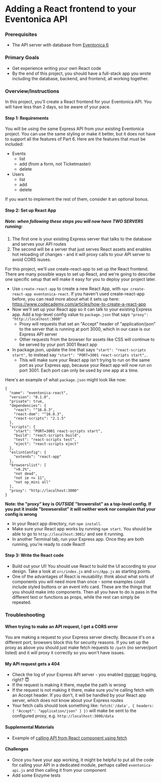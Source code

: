 # Adding a React frontend to your Eventonica API

### Prerequisites
* The API server with database from [Eventonica 6](./eventonica-part6-postgres.md)

### Primary Goals
* Get experience writing your own React code
* By the end of this project, you should have a full-stack app you wrote including the database, backend, and frontend, all working together.

### Overview/Instructions
In this project, you'll create a React frontend for your Eventonica API. You will have less than 2 days, so be aware of your pace.

#### Step 1: Requirements

You will be using the same Express API from your existing Eventonica project. You can use the same styling or make it better, but it does not have to support all the features of Part 6.  Here are the features that must be included:

- Events
  - list
  - add (from a form, not Ticketmaster)
  - delete
- Users
  - list
  - add
  - delete

If you want to implement the rest of them, consider it an optional bonus.


#### Step 2: Set up React App

##### Note: when following these steps you will now have **TWO SERVERS** running:
1. The first one is your existing Express server that talks to the database and serves your API routes
1. The second will be a server that just serves React assets and enables hot reloading of changes - and it will proxy calls to your API server to avoid CORS isuses.

For this project, we'll use create-react-app to set up the React frontend. There are many possible ways to set up React,
and we're going to describe one specific setup that will make it easy for you to deploy your project later.

- Use `create-react-app` to create a new React App, with `npx create-react-app eventonica-react`.
If you haven't used create-react-app before, you can read more about what it sets up here: https://www.codecademy.com/articles/how-to-create-a-react-app
- Now we'll set up your React app so it can talk to your existing Express app. Add a top-level config value to `package.json` that says `"proxy": "http://localhost:3000"`
  - Proxy will requests that set an "Accept" header of "application/json" to  the server that is running at port 3000, which in our case is our Express API server
  - Other requests from the browser for assets like CSS will continue to be served by your port 3001 React app
- In package.json, update the line that says `"start": "react-scripts start",` to instead say `"start": "PORT=3001 react-scripts start",`.
  - This will make sure your React app isn't trying to run on the same port as your Express app, because your React app will now run on port 3001. Each port can only be used by one app at a time.

Here's an example of what `package.json` might look like now:
```
{
  "name": "eventonica-react",
  "version": "0.1.0",
  "private": true,
  "dependencies": {
    "react": "^16.8.3",
    "react-dom": "^16.8.3",
    "react-scripts": "2.1.5"
  },
  "scripts": {
    "start": "PORT=3001 react-scripts start",
    "build": "react-scripts build",
    "test": "react-scripts test",
    "eject": "react-scripts eject"
  },
  "eslintConfig": {
    "extends": "react-app"
  },
  "browserslist": [
    ">0.2%",
    "not dead",
    "not ie <= 11",
    "not op_mini all"
  ],
  "proxy": "http://localhost:3000"
}
```
**Note: the "proxy" key is _OUTSIDE_ "browerslist" as a top-level config. If you put it inside "browserslist" it will neither work nor complain that your config is wrong**

- In your React app directory, run `npm install`.
- Make sure your React app works by running `npm start`. You should be able to go to `http://localhost:3001/` and see it running.
- In another Terminal tab, run your Express app. Once they are both running, you're ready to code React!


#### Step 3: Write the React code
- Build out your UI! You should use React to build the UI according to your design. Take a look at `src/index.js` and `src/App.js` as starting points.
- One of the advantages of React is reusability: think about what sorts of components you will need more than once - some examples could include styled buttons or an event info card.  These are the things that you should make into components. Then all you have to do is pass in the different text or functions as props, while the rest can simply be repeated.

### Troubleshooting

#### When trying to make an API request, I get a CORS error
You are making a request to your Express server directly. Because it's on a different port, browsers block this for security reasons. If you set up the proxy as above you should just make fetch requests to `/path` (no server/port listed) and it will proxy it correctly so you won't have issues.

#### My API request gets a 404
- Check the log of your Express API server - you enabled [morgan](https://www.npmjs.com/package/morgan) logging, right? 😇
- If the request is making it there, maybe the path is wrong
- If the request is not making it there, make sure you're calling fetch with an Accept header. If you don't, it will be handled by your React app server, which does not know about your Express routes
- Your fetch calls should look something like: `fetch('/data', { headers: { "Accept": "application/json" } })` will make be sent to the configured proxy, e.g. `http://localhost:3000/data`

#### Supplemental Materials

- Example of [calling API from React component using fetch](https://reactjs.org/docs/faq-ajax.html)

#### Challenges

- Once you have your app working, it might be helpful to put all the code for calling your API in a dedicated module, perhaps called `eventonica-api.js` and then calling it from your component
- Add some Enzyme tests
